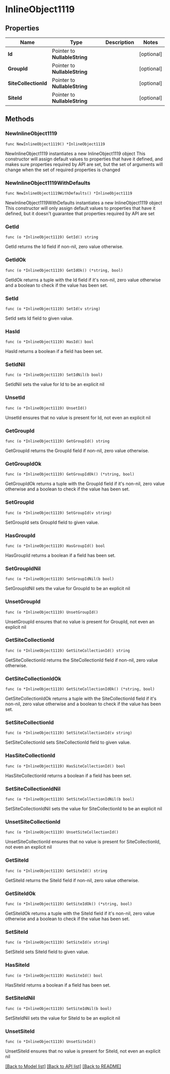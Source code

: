 # InlineObject1119

## Properties

Name | Type | Description | Notes
------------ | ------------- | ------------- | -------------
**Id** | Pointer to **NullableString** |  | [optional] 
**GroupId** | Pointer to **NullableString** |  | [optional] 
**SiteCollectionId** | Pointer to **NullableString** |  | [optional] 
**SiteId** | Pointer to **NullableString** |  | [optional] 

## Methods

### NewInlineObject1119

`func NewInlineObject1119() *InlineObject1119`

NewInlineObject1119 instantiates a new InlineObject1119 object
This constructor will assign default values to properties that have it defined,
and makes sure properties required by API are set, but the set of arguments
will change when the set of required properties is changed

### NewInlineObject1119WithDefaults

`func NewInlineObject1119WithDefaults() *InlineObject1119`

NewInlineObject1119WithDefaults instantiates a new InlineObject1119 object
This constructor will only assign default values to properties that have it defined,
but it doesn't guarantee that properties required by API are set

### GetId

`func (o *InlineObject1119) GetId() string`

GetId returns the Id field if non-nil, zero value otherwise.

### GetIdOk

`func (o *InlineObject1119) GetIdOk() (*string, bool)`

GetIdOk returns a tuple with the Id field if it's non-nil, zero value otherwise
and a boolean to check if the value has been set.

### SetId

`func (o *InlineObject1119) SetId(v string)`

SetId sets Id field to given value.

### HasId

`func (o *InlineObject1119) HasId() bool`

HasId returns a boolean if a field has been set.

### SetIdNil

`func (o *InlineObject1119) SetIdNil(b bool)`

 SetIdNil sets the value for Id to be an explicit nil

### UnsetId
`func (o *InlineObject1119) UnsetId()`

UnsetId ensures that no value is present for Id, not even an explicit nil
### GetGroupId

`func (o *InlineObject1119) GetGroupId() string`

GetGroupId returns the GroupId field if non-nil, zero value otherwise.

### GetGroupIdOk

`func (o *InlineObject1119) GetGroupIdOk() (*string, bool)`

GetGroupIdOk returns a tuple with the GroupId field if it's non-nil, zero value otherwise
and a boolean to check if the value has been set.

### SetGroupId

`func (o *InlineObject1119) SetGroupId(v string)`

SetGroupId sets GroupId field to given value.

### HasGroupId

`func (o *InlineObject1119) HasGroupId() bool`

HasGroupId returns a boolean if a field has been set.

### SetGroupIdNil

`func (o *InlineObject1119) SetGroupIdNil(b bool)`

 SetGroupIdNil sets the value for GroupId to be an explicit nil

### UnsetGroupId
`func (o *InlineObject1119) UnsetGroupId()`

UnsetGroupId ensures that no value is present for GroupId, not even an explicit nil
### GetSiteCollectionId

`func (o *InlineObject1119) GetSiteCollectionId() string`

GetSiteCollectionId returns the SiteCollectionId field if non-nil, zero value otherwise.

### GetSiteCollectionIdOk

`func (o *InlineObject1119) GetSiteCollectionIdOk() (*string, bool)`

GetSiteCollectionIdOk returns a tuple with the SiteCollectionId field if it's non-nil, zero value otherwise
and a boolean to check if the value has been set.

### SetSiteCollectionId

`func (o *InlineObject1119) SetSiteCollectionId(v string)`

SetSiteCollectionId sets SiteCollectionId field to given value.

### HasSiteCollectionId

`func (o *InlineObject1119) HasSiteCollectionId() bool`

HasSiteCollectionId returns a boolean if a field has been set.

### SetSiteCollectionIdNil

`func (o *InlineObject1119) SetSiteCollectionIdNil(b bool)`

 SetSiteCollectionIdNil sets the value for SiteCollectionId to be an explicit nil

### UnsetSiteCollectionId
`func (o *InlineObject1119) UnsetSiteCollectionId()`

UnsetSiteCollectionId ensures that no value is present for SiteCollectionId, not even an explicit nil
### GetSiteId

`func (o *InlineObject1119) GetSiteId() string`

GetSiteId returns the SiteId field if non-nil, zero value otherwise.

### GetSiteIdOk

`func (o *InlineObject1119) GetSiteIdOk() (*string, bool)`

GetSiteIdOk returns a tuple with the SiteId field if it's non-nil, zero value otherwise
and a boolean to check if the value has been set.

### SetSiteId

`func (o *InlineObject1119) SetSiteId(v string)`

SetSiteId sets SiteId field to given value.

### HasSiteId

`func (o *InlineObject1119) HasSiteId() bool`

HasSiteId returns a boolean if a field has been set.

### SetSiteIdNil

`func (o *InlineObject1119) SetSiteIdNil(b bool)`

 SetSiteIdNil sets the value for SiteId to be an explicit nil

### UnsetSiteId
`func (o *InlineObject1119) UnsetSiteId()`

UnsetSiteId ensures that no value is present for SiteId, not even an explicit nil

[[Back to Model list]](../README.md#documentation-for-models) [[Back to API list]](../README.md#documentation-for-api-endpoints) [[Back to README]](../README.md)


